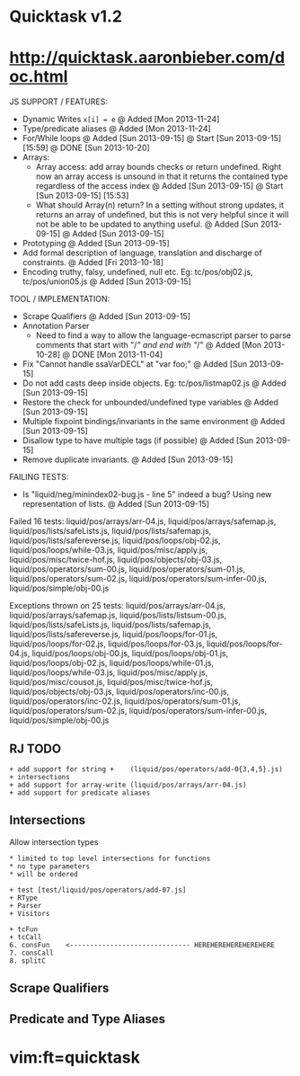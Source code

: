 # Quicktask v1.2
# http://quicktask.aaronbieber.com/doc.html

JS SUPPORT / FEATURES:
  - Dynamic Writes `x[i] = e`
    @ Added [Mon 2013-11-24]
  - Type/predicate aliases
    @ Added [Mon 2013-11-24]
  - For/While loops
    @ Added [Sun 2013-09-15]
    @ Start [Sun 2013-09-15] [15:59]
    @ DONE [Sun 2013-10-20]
  - Arrays:
    - Array access: add array bounds checks or return undefined. Right now an
      array access is unsound in that it returns the contained type regardless
      of the access index
      @ Added [Sun 2013-09-15]
      @ Start [Sun 2013-09-15] [15:53]
    - What should Array(n) return?  In a setting without strong updates, it 
      returns an array of undefined, but this is not very helpful since it will 
      not be able to be updated to anything useful.
      @ Added [Sun 2013-09-15]
    @ Added [Sun 2013-09-15]
  - Prototyping
    @ Added [Sun 2013-09-15]
  - Add formal description of language, translation and discharge of 
    constraints.
    @ Added [Fri 2013-10-18]
  - Encoding truthy, falsy, undefined, null etc.
    Eg: tc/pos/obj02.js, tc/pos/union05.js
    @ Added [Sun 2013-09-15]


TOOL / IMPLEMENTATION:
  - Scrape Qualifiers
    @ Added [Sun 2013-09-15]
  - Annotation Parser
    - Need to find a way to allow the language-ecmascript parser to parse 
      comments that start with "/*" and end with "*/"
    @ Added [Mon 2013-10-28]
    @ DONE [Mon 2013-11-04]
  - Fix "Cannot handle ssaVarDECL" at "var foo;"
    @ Added [Sun 2013-09-15]
  - Do not add casts deep inside objects.
    Eg: tc/pos/listmap02.js 
    @ Added [Sun 2013-09-15]
  - Restore the check for unbounded/undefined type variables
    @ Added [Sun 2013-09-15]
  - Multiple fixpoint bindings/invariants in the same environment
    @ Added [Sun 2013-09-15]
  - Disallow type to have multiple tags (if possible)
    @ Added [Sun 2013-09-15]
  - Remove duplicate invariants.
    @ Added [Sun 2013-09-15]


FAILING TESTS:
  - Is "liquid/neg/minindex02-bug.js - line 5" indeed a bug?
    Using new representation of lists.
    @ Added [Sun 2013-09-15]

Failed 16 tests: 
 liquid/pos/arrays/arr-04.js,
 liquid/pos/arrays/safemap.js,
 liquid/pos/lists/safeLists.js,
 liquid/pos/lists/safemap.js,
 liquid/pos/lists/safereverse.js,
 liquid/pos/loops/obj-02.js,
 liquid/pos/loops/while-03.js,
 liquid/pos/misc/apply.js,
 liquid/pos/misc/twice-hof.js,
 liquid/pos/objects/obj-03.js,
 liquid/pos/operators/sum-00.js,
 liquid/pos/operators/sum-01.js,
 liquid/pos/operators/sum-02.js,
 liquid/pos/operators/sum-infer-00.js,
 liquid/pos/simple/obj-00.js

Exceptions thrown on 25 tests:
 liquid/pos/arrays/arr-04.js,
 liquid/pos/arrays/safemap.js,
    liquid/pos/lists/listsum-00.js,
 liquid/pos/lists/safeLists.js,
 liquid/pos/lists/safemap.js,
 liquid/pos/lists/safereverse.js,
    liquid/pos/loops/for-01.js,
    liquid/pos/loops/for-02.js,
    liquid/pos/loops/for-03.js,
    liquid/pos/loops/for-04.js,
    liquid/pos/loops/obj-00.js,
    liquid/pos/loops/obj-01.js,
 liquid/pos/loops/obj-02.js,
    liquid/pos/loops/while-01.js,
 liquid/pos/loops/while-03.js,
 liquid/pos/misc/apply.js,
    liquid/pos/misc/cousot.js,
 liquid/pos/misc/twice-hof.js,
 liquid/pos/objects/obj-03.js,
    liquid/pos/operators/inc-00.js,
    liquid/pos/operators/inc-02.js,
    liquid/pos/operators/sum-01.js,
    liquid/pos/operators/sum-02.js,
    liquid/pos/operators/sum-infer-00.js,
 liquid/pos/simple/obj-00.js



RJ TODO
-------
    + add support for string +    (liquid/pos/operators/add-0{3,4,5}.js)
    + intersections
    + add support for array-write (liquid/pos/arrays/arr-04.js)
    + add support for predicate aliases

Intersections
-------------

Allow intersection types

    * limited to top level intersections for functions
    * no type parameters
    * will be ordered

    + test [test/liquid/pos/operators/add-07.js]
    + RType
    + Parser
    + Visitors

    + tcFun      
    + tcCall    
    6. consFun    <------------------------------ HEREHEREHEREHEREHERE
    7. consCall
    8. splitC


Scrape Qualifiers
-----------------


Predicate and Type Aliases
--------------------------



# vim:ft=quicktask
